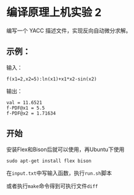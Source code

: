 # 编译原理上机实验 2

编写一个 YACC 描述文件，实现反向自动微分求解。

## 示例：

输入：
```text
f(x1=2,x2=5):ln(x1)+x1*x2-sin(x2)
```

输出：
```text
val = 11.6521
f-PDF@x1 = 5.5
f-PDF@x2 = 1.71634
```

## 开始

安装Flex和Bison后就可以使用，再Ubuntu下使用
```shell
sudo apt-get install flex bison
```

在`input.txt`中写输入函数，执行`run.sh`脚本

或者执行`make`命令得到可执行文件`diff`

